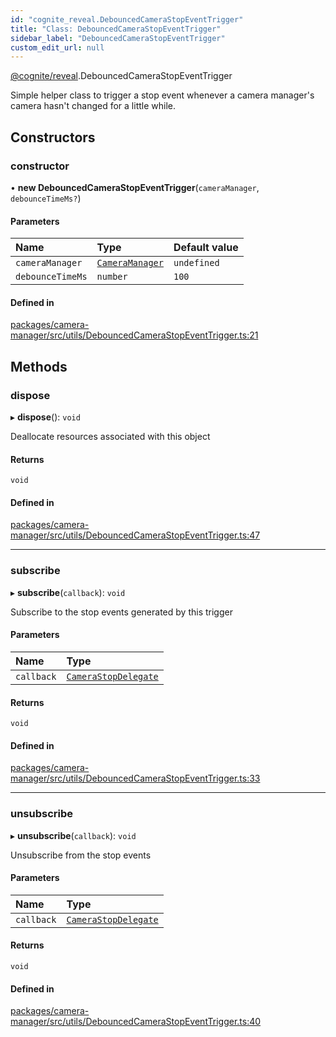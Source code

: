 ```yaml
---
id: "cognite_reveal.DebouncedCameraStopEventTrigger"
title: "Class: DebouncedCameraStopEventTrigger"
sidebar_label: "DebouncedCameraStopEventTrigger"
custom_edit_url: null
---
```


[@cognite/reveal](../modules/cognite_reveal.md).DebouncedCameraStopEventTrigger

Simple helper class to trigger a stop event whenever a camera manager's
camera hasn't changed for a little while.

## Constructors

### constructor

• **new DebouncedCameraStopEventTrigger**(`cameraManager`, `debounceTimeMs?`)

#### Parameters

| Name | Type | Default value |
| :------ | :------ | :------ |
| `cameraManager` | [`CameraManager`](../interfaces/cognite_reveal.CameraManager.md) | `undefined` |
| `debounceTimeMs` | `number` | `100` |

#### Defined in

[packages/camera-manager/src/utils/DebouncedCameraStopEventTrigger.ts:21](https://github.com/cognitedata/reveal/blob/09f51630/viewer/packages/camera-manager/src/utils/DebouncedCameraStopEventTrigger.ts#L21)

## Methods

### dispose

▸ **dispose**(): `void`

Deallocate resources associated with this object

#### Returns

`void`

#### Defined in

[packages/camera-manager/src/utils/DebouncedCameraStopEventTrigger.ts:47](https://github.com/cognitedata/reveal/blob/09f51630/viewer/packages/camera-manager/src/utils/DebouncedCameraStopEventTrigger.ts#L47)

___

### subscribe

▸ **subscribe**(`callback`): `void`

Subscribe to the stop events generated by this trigger

#### Parameters

| Name | Type |
| :------ | :------ |
| `callback` | [`CameraStopDelegate`](../modules/cognite_reveal.md#camerastopdelegate) |

#### Returns

`void`

#### Defined in

[packages/camera-manager/src/utils/DebouncedCameraStopEventTrigger.ts:33](https://github.com/cognitedata/reveal/blob/09f51630/viewer/packages/camera-manager/src/utils/DebouncedCameraStopEventTrigger.ts#L33)

___

### unsubscribe

▸ **unsubscribe**(`callback`): `void`

Unsubscribe from the stop events

#### Parameters

| Name | Type |
| :------ | :------ |
| `callback` | [`CameraStopDelegate`](../modules/cognite_reveal.md#camerastopdelegate) |

#### Returns

`void`

#### Defined in

[packages/camera-manager/src/utils/DebouncedCameraStopEventTrigger.ts:40](https://github.com/cognitedata/reveal/blob/09f51630/viewer/packages/camera-manager/src/utils/DebouncedCameraStopEventTrigger.ts#L40)
